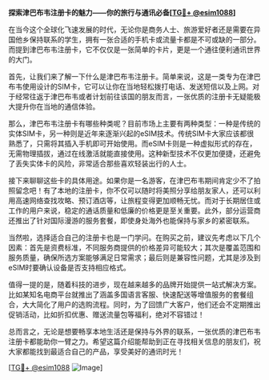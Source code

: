 **探索津巴布韦注册卡的魅力——你的旅行与通讯必备[[TG💪+ @esim1088](https://t.me/s/esim1088)]**

在当今这个全球化飞速发展的时代，无论你是商务人士、旅游爱好者还是需要在异国他乡保持联系的学生，拥有一张合适的手机卡或流量卡都是不可或缺的一部分。而提到津巴布韦注册卡，它不仅仅是一张简单的卡片，更是一个通往便利通讯世界的大门。

首先，让我们来了解一下什么是津巴布韦注册卡。简单来说，这是一类专为在津巴布韦使用设计的SIM卡，它可以让你在当地轻松拨打电话、发送短信以及上网。对于经常往返于津巴布韦或者计划前往该国的朋友而言，一张优质的注册卡无疑能极大提升你在当地的通信体验。

那么，津巴布韦注册卡有哪些种类呢？目前市场上主要有两种类型：一种是传统的实体SIM卡，另一种则是近年来逐渐兴起的eSIM技术。传统SIM卡大家应该都很熟悉了，只需将其插入手机即可开始使用。而eSIM卡则是一种虚拟形式的存在，无需物理插拔，通过在线激活就能直接使用。这种新型技术不仅更加便捷，还避免了丢失实体卡的风险，非常适合那些喜欢轻装出行的人士。

接下来聊聊这些卡的具体用途。如果你是一名游客，在津巴布韦期间肯定少不了拍照留念吧！有了本地的注册卡，你不仅可以随时将美照分享给朋友家人，还可以利用高速网络查找攻略、预订酒店等，让旅程变得更加顺畅无忧。而对于长期居住或工作的用户来说，稳定的通话质量和低廉的价格更是至关重要。此外，部分运营商还推出了针对国际漫游的服务套餐，即使身处海外也能保持与家乡的紧密联系。

当然啦，选择适合自己的注册卡也是一门学问。在购买之前，建议先考虑以下几个因素：首先是资费标准，不同服务商提供的价格差异可能较大；其次是覆盖范围和服务质量，确保所选方案能够满足日常需求；最后则是兼容性问题，尤其是涉及到eSIM时要确认设备是否支持相应格式。

值得一提的是，随着科技的进步，现在越来越多的品牌开始提供一站式解决方案。比如某知名电商平台就推出了涵盖多国语言客服、快速配送等增值服务的套餐组合，大大简化了用户的选购流程。同时，为了回馈广大客户，他们还会不定期推出促销活动，比如折扣优惠、赠送流量包等福利，绝对不容错过！

总而言之，无论是想要畅享本地生活还是保持与外界的联系，一张优质的津巴布韦注册卡都能助你一臂之力。希望这篇介绍能帮助到正在寻找相关信息的朋友们，祝大家都能找到最适合自己的产品，享受美好的通讯时光！

[[TG💪+ @esim1088](https://t.me/s/esim1088) ![Image](https://i.postimg.cc/4NQfJmqS/Snipaste-2025-05-13-00-14-12.png)]